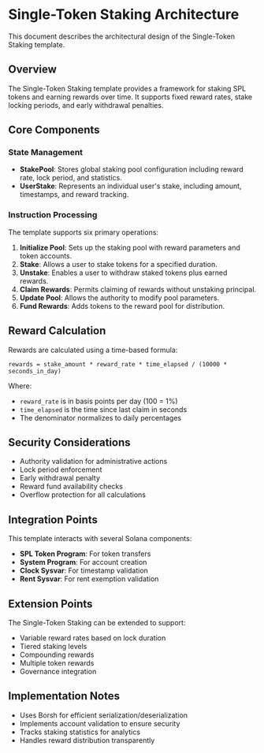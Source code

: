 # Single-Token Staking Architecture

This document describes the architectural design of the Single-Token Staking template.

## Overview

The Single-Token Staking template provides a framework for staking SPL tokens and earning rewards over time. It supports fixed reward rates, stake locking periods, and early withdrawal penalties.

## Core Components

### State Management

- **StakePool**: Stores global staking pool configuration including reward rate, lock period, and statistics.
- **UserStake**: Represents an individual user's stake, including amount, timestamps, and reward tracking.

### Instruction Processing

The template supports six primary operations:

1. **Initialize Pool**: Sets up the staking pool with reward parameters and token accounts.
2. **Stake**: Allows a user to stake tokens for a specified duration.
3. **Unstake**: Enables a user to withdraw staked tokens plus earned rewards.
4. **Claim Rewards**: Permits claiming of rewards without unstaking principal.
5. **Update Pool**: Allows the authority to modify pool parameters.
6. **Fund Rewards**: Adds tokens to the reward pool for distribution.

## Reward Calculation

Rewards are calculated using a time-based formula:

```
rewards = stake_amount * reward_rate * time_elapsed / (10000 * seconds_in_day)
```

Where:
- `reward_rate` is in basis points per day (100 = 1%)
- `time_elapsed` is the time since last claim in seconds
- The denominator normalizes to daily percentages

## Security Considerations

- Authority validation for administrative actions
- Lock period enforcement
- Early withdrawal penalty
- Reward fund availability checks
- Overflow protection for all calculations

## Integration Points

This template interacts with several Solana components:

- **SPL Token Program**: For token transfers
- **System Program**: For account creation
- **Clock Sysvar**: For timestamp validation
- **Rent Sysvar**: For rent exemption validation

## Extension Points

The Single-Token Staking can be extended to support:

- Variable reward rates based on lock duration
- Tiered staking levels
- Compounding rewards
- Multiple token rewards
- Governance integration

## Implementation Notes

- Uses Borsh for efficient serialization/deserialization
- Implements account validation to ensure security
- Tracks staking statistics for analytics
- Handles reward distribution transparently

